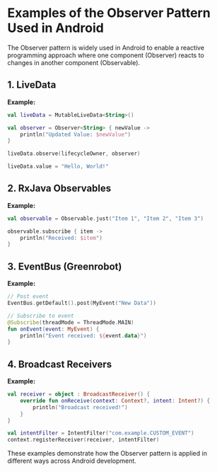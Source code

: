 # Examples of the Observer Pattern Used in Android

The Observer pattern is widely used in Android to enable a reactive programming approach where one component (Observer) reacts to changes in another component (Observable).

## 1. LiveData
**Example:**
```kotlin
val liveData = MutableLiveData<String>()

val observer = Observer<String> { newValue ->
    println("Updated Value: $newValue")
}

liveData.observe(lifecycleOwner, observer)

liveData.value = "Hello, World!"
```

## 2. RxJava Observables
**Example:**
```kotlin
val observable = Observable.just("Item 1", "Item 2", "Item 3")

observable.subscribe { item ->
    println("Received: $item")
}
```

## 3. EventBus (Greenrobot)
**Example:**
```kotlin
// Post event
EventBus.getDefault().post(MyEvent("New Data"))

// Subscribe to event
@Subscribe(threadMode = ThreadMode.MAIN)
fun onEvent(event: MyEvent) {
    println("Event received: ${event.data}")
}
```

## 4. Broadcast Receivers
**Example:**
```kotlin
val receiver = object : BroadcastReceiver() {
    override fun onReceive(context: Context?, intent: Intent?) {
        println("Broadcast received!")
    }
}

val intentFilter = IntentFilter("com.example.CUSTOM_EVENT")
context.registerReceiver(receiver, intentFilter)
```

These examples demonstrate how the Observer pattern is applied in different ways across Android development.
